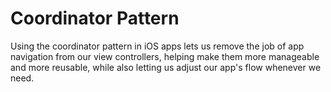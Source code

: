 # Coordinator Pattern
Using the coordinator pattern in iOS apps lets us remove the job of app navigation from our view controllers, helping make them more manageable and more reusable, while also letting us adjust our app's flow whenever we need.

